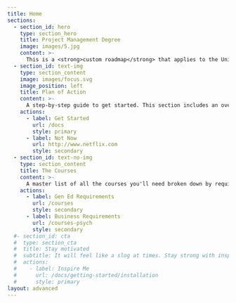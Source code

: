 ```yaml
---
title: Home
sections:
  - section_id: hero
    type: section_hero
    title: Project Management Degree
    image: images/5.jpg
    content: >-
      This is a <strong>custom roadmap</strong> that applies to the University of Maine to earn a<br> <a target="_blank" href="https://www.tesu.edu/heavin/ba/psychology">BA Business Administration - PM Concentration</a>.
  - section_id: text-img
    type: section_content
    image: images/focus.svg
    image_position: left
    title: Plan of Action
    content: >-
      A step-by-step guide to get started. This section includes an overview, links to resources, and other tips and tricks to earn your degree in the _**fastest**_ amount of time.
    actions:
      - label: Get Started
        url: /docs
        style: primary
      - label: Not Now
        url: http://www.netflix.com
        style: secondary
  - section_id: text-no-img
    type: section_content
    title: The Courses
    content: >-
      A master list of all the courses you'll need broken down by requirements. Includes direct links to the resource, credits earned, and UMPI equivalencies (when applicable). Knock these out one-by-one and start sizing the graduation gown.
    actions:
      - label: Gen Ed Requirements
        url: /courses
        style: secondary
      - label: Business Requirements
        url: /courses-psych
        style: secondary
  #- section_id: cta
  #  type: section_cta
  #  title: Stay motivated
  #  subtitle: It will feel like a slog at times. Stay strong with inspiring quotes to keep you going.
  #  actions:
  #    - label: Inspire Me
  #      url: /docs/getting-started/installation
  #      style: primary
layout: advanced
---
```

